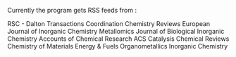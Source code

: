 Currently the program gets RSS feeds from :

  RSC - Dalton Transactions
  Coordination Chemistry Reviews
  European Journal of Inorganic Chemistry
  Metallomics
  Journal of Biological Inorganic Chemistry
  Accounts of Chemical Research
  ACS Catalysis
  Chemical Reviews
  Chemistry of Materials
  Energy & Fuels
  Organometallics
  Inorganic Chemistry
